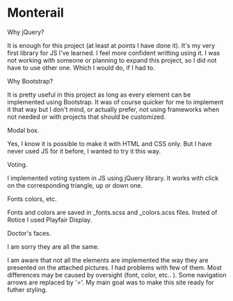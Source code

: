 # Monterail

Why jQuery?

It is enough for this project (at least at points I have done it). It's my very first library for JS I've learned. I feel more confident writting using it. I was not working with someone or planning to expand this project, so I did not have to use other one. Which I would do, if I had to.

Why Bootstrap?

It is pretty useful in this project as long as every element can be implemented using Bootstrap. It was of course quicker for me to implement it that way but I don't mind, or actually prefer, not using frameworks when not needed or with projects that should be customized.

Modal box.

Yes, I know it is possible to make it with HTML and CSS only. But I have never used JS for it before, I wanted to try it this way.

Voting.

I implemented voting system in JS using jQuery library. It works with click on the corresponding triangle, up or down one.

Fonts colors, etc.

Fonts and colors are saved in _fonts.scss and _colors.scss files. Insted of Rotice I used Playfair Display.

Doctor's faces.

I am sorry they are all the same.

I am aware that not all the elements are implemented the way they are presented on the attached pictures. I had problems with few of them. Most differences may be caused by oversight (font, color, etc.. ). Some navigation arrows are replaced by '>'. My main goal was to make this site ready for futher styling.
